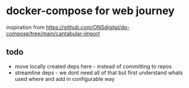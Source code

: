 # docker-compose for web journey

inspiration from https://github.com/ONSdigital/dp-compose/tree/main/cantabular-import

## todo

- move locally created deps here - instead of committing to repos
- streamline deps - we dont need all of that but first understand whats used where and add in configurable way